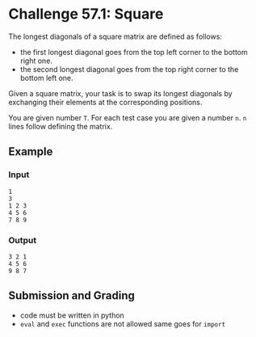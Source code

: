 # Challenge 57.1: Square

The longest diagonals of a square matrix are defined as follows:

- the first longest diagonal goes from the top left corner to the bottom right one.
- the second longest diagonal goes from the top right corner to the bottom left one.

Given a square matrix, your task is to swap its longest diagonals by exchanging their elements at the corresponding positions.

You are given number `T`. For each test case you are given a number `n`. `n` lines follow defining the matrix.

## Example

### Input
```
1
3
1 2 3
4 5 6
7 8 9
```

### Output
```
3 2 1
4 5 6
9 8 7
```

## Submission and Grading 

- code must be written in python
- `eval` and `exec` functions are not allowed same goes for `import`